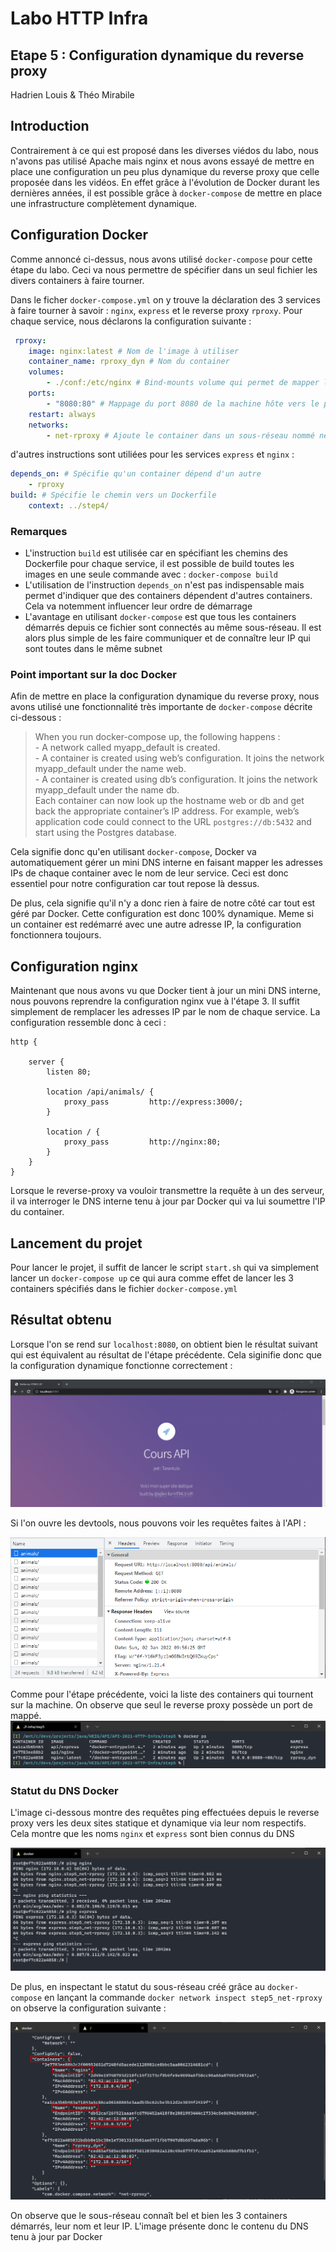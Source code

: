 # Labo HTTP Infra

## Etape 5 : Configuration dynamique du reverse proxy

Hadrien Louis & Théo Mirabile

## Introduction

Contrairement à ce qui est proposé dans les diverses viédos du labo, nous n'avons pas utilisé Apache mais nginx et nous avons essayé de mettre en place une configuration un peu plus dynamique du reverse proxy que celle proposée dans les vidéos. En effet grâce à l'évolution de Docker durant les dernières années, il est possible grâce à `docker-compose` de mettre en place une infrastructure complètement dynamique.

## Configuration Docker

Comme annoncé ci-dessus, nous avons utilisé `docker-compose` pour cette étape du labo. Ceci va nous permettre de spécifier dans un seul fichier les divers containers à faire tourner. 

Dans le ficher `docker-compose.yml` on y trouve la déclaration des 3 services à faire tourner à savoir : `nginx`, `express` et le reverse proxy `rproxy`. Pour chaque service, nous déclarons la configuration suivante :

```yml
 rproxy:
    image: nginx:latest # Nom de l'image à utiliser
    container_name: rproxy_dyn # Nom du container
    volumes:
        - ./conf:/etc/nginx # Bind-mounts volume qui permet de mapper la config nginx
    ports:
        - "8080:80" # Mappage du port 8080 de la machine hôte vers le port 80 du container
    restart: always
    networks:
        - net-rproxy # Ajoute le container dans un sous-réseau nommé net-rproxy
```

d'autres instructions sont utiliées pour les services `express` et `nginx` :

```yml
depends_on: # Spécifie qu'un container dépend d'un autre
    - rproxy
build: # Spécifie le chemin vers un Dockerfile
    context: ../step4/
```

### Remarques

- L'instruction `build` est utilisée car en spécifiant les chemins des Dockerfile pour chaque service, il est possible de build toutes les images en une seule commande avec : `docker-compose build`
- L'utilisation de l'instruction `depends_on` n'est pas indispensable mais permet d'indiquer que des containers dépendent d'autres containers. Cela va notemment influencer leur ordre de démarrage
- L'avantage en utilisant `docker-compose` est que tous les containers démarrés depuis ce fichier sont connectés au même sous-réseau. Il est alors plus simple de les faire communiquer et de connaître leur IP qui sont toutes dans le même subnet

### Point important sur la doc Docker

Afin de mettre en place la configuration dynamique du reverse proxy, nous avons utilisé une fonctionnalité très importante de `docker-compose` décrite ci-dessous :

> When you run docker-compose up, the following happens :   
    - A network called myapp_default is created.   
    - A container is created using web’s configuration. It joins the network myapp_default under the name web.   
    - A container is created using db’s configuration. It joins the network myapp_default under the name db.   
Each container can now look up the hostname web or db and get back the appropriate container’s IP address. For example, web’s application code could connect to the URL `postgres://db:5432` and start using the Postgres database.

Cela signifie donc qu'en utilisant `docker-compose`, Docker va automatiquement gérer un mini DNS interne en faisant mapper les adresses IPs de chaque container avec le nom de leur service. Ceci est donc essentiel pour notre configuration car tout repose là dessus.

De plus, cela signifie qu'il n'y a donc rien à faire de notre côté car tout est géré par Docker. Cette configuration est donc 100% dynamique. Meme si un container est redémarré avec une autre adresse IP, la configuration fonctionnera toujours.

## Configuration nginx

Maintenant que nous avons vu que Docker tient à jour un mini DNS interne, nous pouvons reprendre la configuration nginx vue à l'étape 3. Il suffit simplement de remplacer les adresses IP par le nom de chaque service. La configuration ressemble donc à ceci :

```nginx
http {

    server {
        listen 80;

        location /api/animals/ {
            proxy_pass         http://express:3000/;
        }
 
        location / {
            proxy_pass         http://nginx:80;
        }
    }
}
```

Lorsque le reverse-proxy va vouloir transmettre la requête à un des serveur, il va interroger le DNS interne tenu à jour par Docker qui va lui soumettre l'IP du container.

## Lancement du projet

Pour lancer le projet, il suffit de lancer le script `start.sh` qui va simplement lancer un `docker-compose up` ce qui aura comme effet de lancer les 3 containers spécifiés dans le fichier `docker-compose.yml`

## Résultat obtenu

Lorsque l'on se rend sur `localhost:8080`, on  obtient bien le résultat suivant qui est équivalent au résultat de l'étape précédente. Cela siginifie donc que la configuration dynamique fonctionne correctement :

![Résultat 1](figures/animation.gif)

Si l'on ouvre les devtools, nous pouvons voir les requêtes faites à l'API :

![Résultat 2](figures/http_response.png)

Comme pour l'étape précédente, voici la liste des containers qui tournent sur la machine. On observe que seul le reverse proxy possède un port de mappé.
![Résultat 2](figures/docker_container.png)

### Statut du DNS Docker

L'image ci-dessous montre des requêtes ping effectuées depuis le reverse proxy vers les deux sites statique et dynamique via leur nom respectifs. Cela montre que les noms `nginx` et `express` sont bien connus du DNS

![Résultat 3](figures/docker_dns_ping.png)

De plus, en inspectant le statut du sous-réseau créé grâce au `docker-compose` en lançant la commande `docker network inspect step5_net-rproxy` on observe la configuration suivante :

![Résultat 4](figures/docker_network.png)

On observe que le sous-réseau connaît bel et bien les 3 containers démarrés, leur nom et leur IP. L'image présente donc le contenu du DNS tenu à jour par Docker